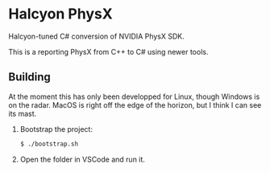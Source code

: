 # Halcyon PhysX
Halcyon-tuned C# conversion of NVIDIA PhysX SDK.

This is a reporting PhysX from C++ to C# using newer tools.

## Building
At the moment this has only been developped for Linux, though Windows is on the radar. MacOS is right off the edge of the horizon, but I think I can see its mast.

1. Bootstrap the project:
    ```bash
    $ ./bootstrap.sh
    ```
2. Open the folder in VSCode and run it.
